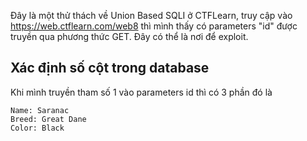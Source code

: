 Đây là một thử thách về Union Based SQLI ở CTFLearn, truy cập vào https://web.ctflearn.com/web8 thì mình thấy có parameters "id" được truyền qua phương thức GET. Đây có thể là nơi để exploit.

## Xác định số cột trong database

Khi mình truyền tham số 1 vào parameters id thì có 3 phần đó là

```
Name: Saranac
Breed: Great Dane
Color: Black
```
